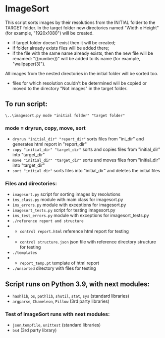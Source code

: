﻿# ImageSort

This script sorts images by their resolutions from the INITIAL folder to the TARGET folder.
In the target folder new directories named "Width x Height" (for example, "1920x1080") will be created.

* if target folder doesn't exist then it will be created;
* if folder already exists files will be added there;
* if the file with the same name already exists, then the new file will be renamed:
  "({number})" will be added to its name (for example, "wallpaper(3)").

All images from the nested directories in the initial folder will be sorted too.

* files for which resolution couldn't be determined will be copied or moved to the directory "Not images" in the target folder.


## To run script:
`\..\imagesort.py mode "initial folder" "target folder"`

### mode = dryrun, copy, move, sort
* `dryrun "initial_dir" "report_dir"` sorts files from "ini_dir" and generates html report in "report_dir"
* `copy "initial_dir" "target_dir"` sorts and copies files from "initial_dir" into "target_dir"
* `move "initial_dir" "target_dir"` sorts and moves files from "initial_dir" into "target_dir"
* `sort "initial_dir"` sorts files into "initial_dir" and deletes the initial files

### Files and directories:
* `imagesort.py` script for sorting images by resolutions
* `ims_class.py` module with main class for imagesort.py
* `ims_errors.py` module with exceptions for imagesort.py
* `imagesort_tests.py` script for testing imagesort.py
* `ims_test_errors.py` module with exceptions for imagesort_tests.py
* `./reference report and structure`
* * `control report.html` reference html report for testing
* * `control structure.json` json file with reference directory structure for testing
* `./templates`
* * `report_temp.pt` template of html report
* `./unsorted` directory with files for testing

## Script runs on Python 3.9, with next modules:
* `hashlib`, `os`, `pathlib`, `shutil`, `stat`, `sys` (standard libraries)
* `argparse`, `Chameleon`, `Pillow`  (3rd party libraries)

### Test of ImageSort runs with next modules:
* `json`,`tempfile`, `unittest` (standard libraries)
* `bs4` (3rd party library)